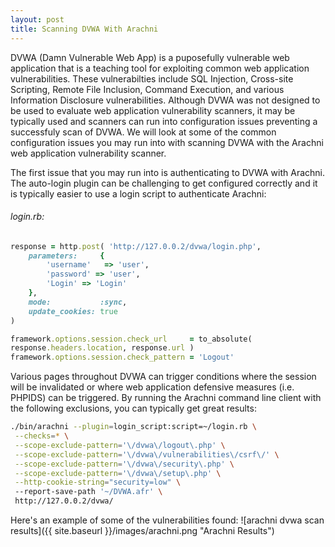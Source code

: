 ```yaml
---
layout: post
title: Scanning DVWA With Arachni
---
```


DVWA (Damn Vulnerable Web App) is a puposefully vulnerable web
application that is a teaching tool for exploiting common web application
vulnerabilities. These vulnerabilties include SQL Injection,
Cross-site Scripting, Remote File Inclusion, Command Execution, and
various Information Disclosure vulnerabilities. Although DVWA was not
designed to be used to evaluate web application vulnerability scanners,
it may be typically used and scanners can run into configuration issues
preventing a successfuly scan of DVWA. We will look at some of the
common configuration issues you may run into with scanning DVWA with the
Arachni web application vulnerability scanner.

The first issue that you may run into is authenticating to DVWA with
Arachni. The auto-login plugin can be challenging to get configured
correctly and it is typically easier to use a login script to
authenticate Arachni:

###### login.rb:

```ruby
response = http.post( 'http://127.0.0.2/dvwa/login.php',
    parameters:     {
        'username'   => 'user',
        'password' => 'user',
        'Login' => 'Login'
    },
    mode:           :sync,
    update_cookies: true
)

framework.options.session.check_url     = to_absolute(
response.headers.location, response.url )
framework.options.session.check_pattern = 'Logout'
```

Various pages throughout DVWA can trigger conditions where the session
will be invalidated or where web application defensive measures (i.e.
PHPIDS) can be triggered. By running the Arachni command line client with
the following exclusions, you can typically get great results:


```bash
./bin/arachni --plugin=login_script:script=~/login.rb \
 --checks=* \
 --scope-exclude-pattern='\/dvwa\/logout\.php' \
 --scope-exclude-pattern='\/dvwa\/vulnerabilities\/csrf\/' \
 --scope-exclude-pattern='\/dvwa\/security\.php' \
 --scope-exclude-pattern='\/dvwa\/setup\.php' \
 --http-cookie-string="security=low" \ 
 --report-save-path '~/DVWA.afr' \
 http://127.0.0.2/dvwa/
```

Here's an example of some of the vulnerabilities found:
![arachni dvwa scan results]({{ site.baseurl }}/images/arachni.png
"Arachni Results")

